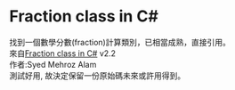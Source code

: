 # Fraction class in C#
找到一個數學分數(fraction)計算類別，已相當成熟，直接引用。   
來自[Fraction class in C#](https://www.codeproject.com/Articles/9078/Fraction-class-in-C) v2.2    
作者:Syed Mehroz Alam   
測試好用, 故決定保留一份原始碼未來或許用得到。   
